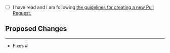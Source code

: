 <!--
If you need help with you PR or if you want to to discuss something with us, join the **WalkingPal** Discord community:- https://discord.gg/Et3aQTsW6a !
-->

- [ ] I have read and I am following [the guidelines for creating a new Pull Request.](https://github.com/WalkingPal/walking-pal-web/blob/dev/.docs/CONTRIBUTING.md#pull-request-review-criteria)
<!-- Follow the tips & guidelines for creating a new Pull Request by following the link above. -->

## Proposed Changes

<!-----------------------------------------------
Write your PR description in the space below. Explain what changes you have Proposed in detail.
------------------------------------------------>

---

- Fixes #
<!--
Link this PR to your issues by writing:
fixes #issue_id
      OR
closes #issue_id
-->
